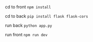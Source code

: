 cd to front
```npm install```

cd to back
```pip install flask flask-cors```

run back
```python app.py```

run front
```npm run dev```
